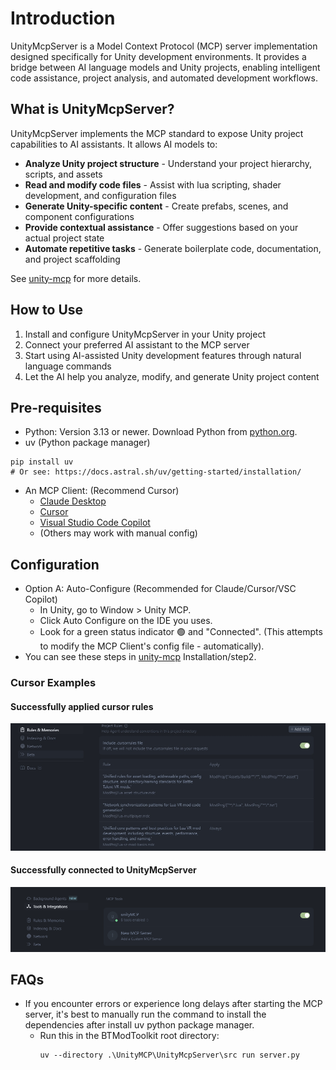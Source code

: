 # Introduction

UnityMcpServer is a Model Context Protocol (MCP) server implementation designed specifically for Unity development environments. It provides a bridge between AI language models and Unity projects, enabling intelligent code assistance, project analysis, and automated development workflows.


## What is UnityMcpServer?
UnityMcpServer implements the MCP standard to expose Unity project capabilities to AI assistants. It allows AI models to:

- **Analyze Unity project structure** - Understand your project hierarchy, scripts, and assets
- **Read and modify code files** - Assist with lua scripting, shader development, and configuration files
- **Generate Unity-specific content** - Create prefabs, scenes, and component configurations
- **Provide contextual assistance** - Offer suggestions based on your actual project state
- **Automate repetitive tasks** - Generate boilerplate code, documentation, and project scaffolding

See [unity-mcp](https://github.com/justinpbarnett/unity-mcp) for more details.


## How to Use
1. Install and configure UnityMcpServer in your Unity project
2. Connect your preferred AI assistant to the MCP server
3. Start using AI-assisted Unity development features through natural language commands
4. Let the AI help you analyze, modify, and generate Unity project content


## Pre-requisites
- Python: Version 3.13 or newer. Download Python from [python.org](https://www.python.org/downloads/).
- uv (Python package manager)
```
pip install uv
# Or see: https://docs.astral.sh/uv/getting-started/installation/
```
- An MCP Client: (Recommend Cursor)
    - [Claude Desktop](https://claude.ai/download)
    - [Cursor](https://www.cursor.com/en/downloads)
    - [Visual Studio Code Copilot](https://code.visualstudio.com/docs/copilot/overview)
    - (Others may work with manual config)


## Configuration
- Option A: Auto-Configure (Recommended for Claude/Cursor/VSC Copilot)
    - In Unity, go to Window > Unity MCP.
    - Click Auto Configure on the IDE you uses.
    - Look for a green status indicator 🟢 and "Connected". (This attempts to modify the MCP Client's config file - automatically).
- You can see these steps in [unity-mcp](https://github.com/justinpbarnett/unity-mcp) Installation/step2.

### Cursor Examples
#### Successfully applied cursor rules
![cursor rules](Imgs/cursorRules.jpg)
#### Successfully connected to UnityMcpServer
![unityMCP](Imgs/unityMCP.PNG)


## FAQs
- If you encounter errors or experience long delays after starting the MCP server, it's best to manually run the command to install the dependencies after install uv python package manager.
    - Run this in the BTModToolkit root directory:
        ```
        uv --directory .\UnityMCP\UnityMcpServer\src run server.py
        ```
